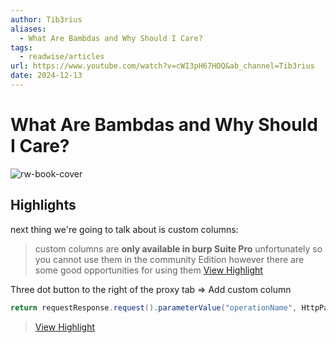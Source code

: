 ```yaml
---
author: Tib3rius
aliases:
  - What Are Bambdas and Why Should I Care?
tags:
  - readwise/articles
url: https://www.youtube.com/watch?v=cWI3pH67HOQ&ab_channel=Tib3rius
date: 2024-12-13
---
```

# What Are Bambdas and Why Should I Care?

![rw-book-cover](https://i.ytimg.com/vi/cWI3pH67HOQ/maxresdefault.jpg)

## Highlights


next thing we're going to talk about is custom columns:

>custom columns are **only available in burp Suite Pro** unfortunately so you cannot use them in the community Edition however there are some good opportunities for using them
> [View Highlight](https://read.readwise.io/read/01jedmghcbnctdtemra344q0nd)

Three dot button to the right of the proxy tab => Add custom column
```java
return requestResponse.request().parameterValue("operationName", HttpParameterType.JSON);
```

> [View Highlight](https://read.readwise.io/read/01jedmjanj4wtqk1t00xh7bt21)



